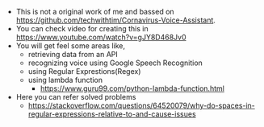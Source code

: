 * This is not a original work of me and bassed on https://github.com/techwithtim/Cornavirus-Voice-Assistant.
* You can check video for creating this in https://www.youtube.com/watch?v=gJY8D468Jv0
* You will get feel some areas like,
  * retrieving data from an API
  * recognizing voice using Google Speech Recognition
  * using Regular Exprestions(Regex)
  * using lambda function
    * https://www.guru99.com/python-lambda-function.html
* Here you can refer solved problems
  * https://stackoverflow.com/questions/64520079/why-do-spaces-in-regular-expressions-relative-to-and-cause-issues
